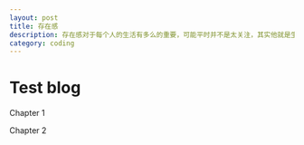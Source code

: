 ```yaml
---
layout: post
title: 存在感
description: 存在感对于每个人的生活有多么的重要，可能平时并不是太关注，其实他就是生活的全部
category: coding
---
```


# Test blog

 Chapter 1

 Chapter 2



[Fong Ray]: http://zhoupengml.github.io  "Peng Zhou"
